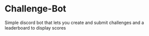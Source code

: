 # Challenge-Bot
Simple discord bot that lets you create and submit challenges and a leaderboard to display scores
